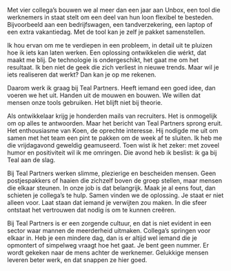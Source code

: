 <!-- title: Sarah -->
<!-- author: Sarah -->
<!-- date: 2020-05-2 -->
<!-- img: /assets/img/blogimages/headerimage_placeholder.png -->

Met vier collega’s bouwen we al meer dan een jaar aan Unbox, een tool die werknemers in staat stelt om een deel van hun loon flexibel te besteden. Bijvoorbeeld aan een bedrijfswagen, een tandverzekering, een laptop of een extra vakantiedag. Met de tool kan je zelf je pakket samenstellen. 

Ik hou ervan om me te verdiepen in een probleem, in detail uit te pluizen hoe ik iets kan laten werken. Een oplossing ontwikkelen die wérkt, dat maakt me blij. De technologie is ondergeschikt, het gaat me om het resultaat. Ik ben niet de geek die zich verliest in nieuwe trends. Maar wil je iets realiseren dat werkt? Dan kan je op me rekenen. 

Daarom werk ik graag bij Teal Partners. Heeft iemand een goed idee, dan voeren we het uit. Handen uit de mouwen en bouwen. We willen dat mensen onze tools gebruiken. Het blijft niet bij theorie. 

Als ontwikkelaar krijg je honderden mails van recruiters. Het is onmogelijk om op alles te antwoorden. Maar het bericht van Teal Partners sprong eruit. Het enthousiasme van Koen, de oprechte interesse. Hij nodigde me uit om samen met het team een pint te pakken om de week af te sluiten. Ik heb me die vrijdagavond geweldig geamuseerd. Toen wist ik het zeker: met zoveel humor en positiviteit wil ik me omringen. Die avond heb ik beslist: ik ga bij Teal aan de slag.

Bij Teal Partners werken slimme, plezierige en bescheiden mensen. Geen postjespakkers of haaien die zichzelf boven de groep stellen, maar mensen die elkaar steunen. In onze job is dat belangrijk. Maak je al eens fout, dan schieten je collega’s te hulp. Samen vinden we de oplossing. Je staat er niet alleen voor. Laat staan dat iemand je verwijten zou maken. In die sfeer ontstaat het vertrouwen dat nodig is om te kunnen creëren. 

Bij Teal Partners is er een zorgende cultuur, en dat is niet evident in een sector waar mannen de meerderheid uitmaken. Collega’s springen voor elkaar in. Heb je een mindere dag, dan is er altijd wel iemand die je opmontert of simpelweg vraagt hoe het gaat. Je bent geen nummer. Er wordt gekeken naar de mens achter de werknemer. Gelukkige mensen leveren beter werk, en dat snappen ze hier goed. 
